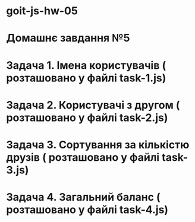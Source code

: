 # goit-js-hw-05

# Домашнє завдання №5

# Задача 1. Імена користувачів ( розташовано у файлі task-1.js)

# Задача 2. Користувачі з другом ( розташовано у файлі task-2.js)

# Задача 3. Сортування за кількістю друзів ( розташовано у файлі task-3.js)

# Задача 4. Загальний баланс ( розташовано у файлі task-4.js)
